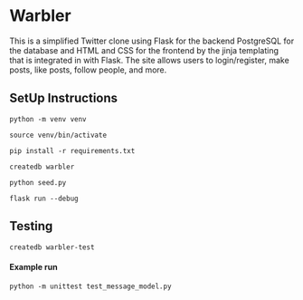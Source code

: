 # Warbler

This is a simplified Twitter clone using Flask for the backend PostgreSQL for the database and HTML and CSS for the frontend by the jinja templating that is integrated in with Flask. The site allows users to login/register, make posts, like posts, follow people, and more.

## SetUp Instructions

```
python -m venv venv
```

```
source venv/bin/activate
```

```
pip install -r requirements.txt
```

```
createdb warbler
```

```
python seed.py
```

```
flask run --debug
```

## Testing

```
createdb warbler-test
```

#### Example run 

```
python -m unittest test_message_model.py
```